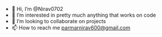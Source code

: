 - 👋 Hi, I’m @Nirav0702
- 👀 I’m interested in pretty much anything that works on code
- 💞️ I’m looking to collaborate on projects
- 📫 How to reach me parmarnirav600@gmail.com

<!---
Nirav0702/Nirav0702 is a ✨ special ✨ repository because its `README.md` (this file) appears on your GitHub profile.
You can click the Preview link to take a look at your changes.
--->
